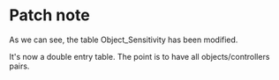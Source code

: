 # Patch note

As we can see, the table Object_Sensitivity has been modified.

It's now a double entry table. The point is to have all objects/controllers pairs.